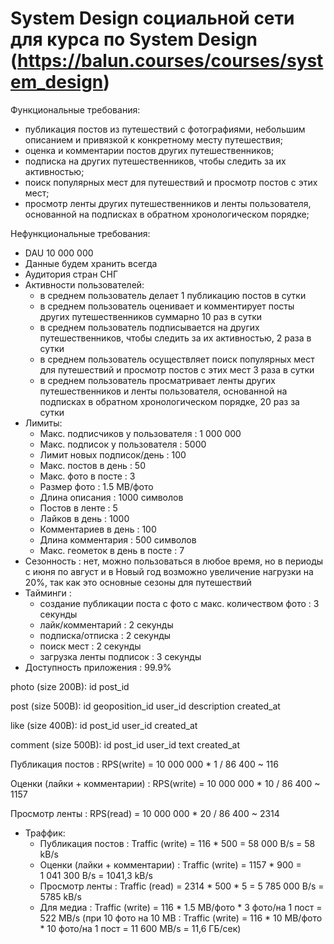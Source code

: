 # System Design социальной сети для курса по System Design (https://balun.courses/courses/system_design)

Функциональные требования:
- публикация постов из путешествий с фотографиями, небольшим описанием и привязкой к конкретному месту путешествия;
- оценка и комментарии постов других путешественников;
- подписка на других путешественников, чтобы следить за их активностью;
- поиск популярных мест для путешествий и просмотр постов с этих мест;
- просмотр ленты других путешественников и ленты пользователя, основанной на подписках в обратном хронологическом порядке;

Нефункциональные требования:
- DAU 10 000 000
- Данные будем хранить всегда
- Аудитория стран СНГ
- Активности пользователей:
	- в среднем пользователь делает 1 публикацию постов в сутки
	- в среднем пользователь оценивает и комментирует посты других путешественников суммарно 10 раз в сутки
	- в среднем пользователь подписывается на других путешественников, чтобы следить за их активностью, 2 раза в сутки
	- в среднем пользователь осуществляет поиск популярных мест для путешествий и просмотр постов с этих мест 3 раза в сутки
	- в среднем пользователь просматривает ленты других путешественников и ленты пользователя, основанной на подписках в обратном хронологическом порядке, 20 раз за сутки
- Лимиты:
  - Макс. подписчиков у пользователя : 1 000 000
  - Макс. подписок у пользователя : 5000
  - Лимит новых подписок/день : 100
  - Макс. постов в день : 50
  - Макс. фото в посте : 3
  - Размер фото : 1.5 MB/фото
  - Длина описания : 1000 символов
  - Постов в ленте : 5
  - Лайков в день : 1000
  - Комментариев в день	: 100
  - Длина комментария : 500 символов
  - Макс. геометок в день в посте : 7
- Сезонность : нет, можно пользоваться в любое время, но в периоды с июня по август и в Новый год возможно увеличение нагрузки на 20%, так как это основные сезоны для путешествий
- Тайминги :
  - создание публикации поста с фото с макс. количеством фото : 3 секунды
  - лайк/комментарий : 2 секунды
  - подписка/отписка : 2 секунды
  - поиск мест : 2 секунды
  - загрузка ленты подписок : 3 секунды
- Доступность приложения : 99.9% 


photo (size 200B):
id
post_id

post (size 500B):
id
geoposition_id
user_id
description
created_at

like (size 400B):
id
post_id
user_id
created_at

comment (size 500B):
id
post_id
user_id	
text
created_at

Публикация постов :
RPS(write) = 10 000 000 * 1 / 86 400 ~ 116 

Оценки (лайки + комментарии) :
RPS(write) = 10 000 000 * 10 / 86 400 ~ 1157

Просмотр ленты :
RPS(read) = 10 000 000 * 20 / 86 400 ~ 2314

- Траффик:
	- Публикация постов : Traffic (write) = 116 * 500 = 58 000 B/s = 58 kB/s
	- Оценки (лайки + комментарии) : Traffic (write) = 1157 * 900 = 1 041 300 B/s = 1041,3 kB/s
	- Просмотр ленты : Traffic (read) = 2314 * 500 * 5 = 5 785 000 B/s = 5785 kB/s
    - Для медиа : Traffic (write) = 116 * 1.5 MB/фото * 3 фото/на 1 пост = 522 MB/s
    (при 10 фото на 10 MB : Traffic (write) = 116 * 10 MB/фото * 10 фото/на 1 пост = 11 600 MB/s = 11,6 ГБ/сек)